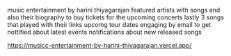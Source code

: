 music entertainment by harini thiyagarajan
featured artists with songs and also their biography
to buy tickets for the upcoming concerts
lastly 3 songs that played with their links
upcomg tour dates
engaging by email to get nottified about latest events
notifications about new released songs

https://musicc-entertainment-by-harini-thiyagarajan.vercel.app/
